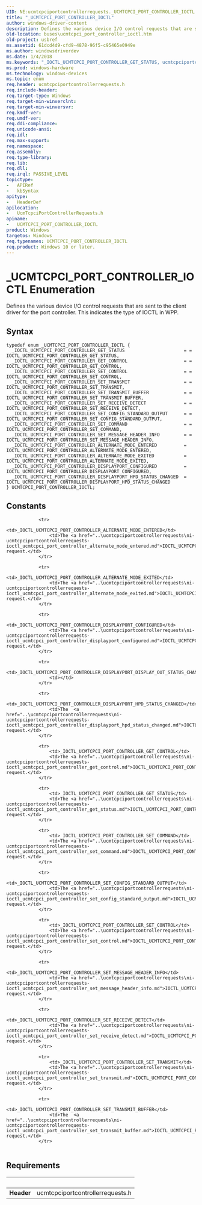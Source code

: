 ```yaml
---
UID: NE:ucmtcpciportcontrollerrequests._UCMTCPCI_PORT_CONTROLLER_IOCTL
title: "_UCMTCPCI_PORT_CONTROLLER_IOCTL"
author: windows-driver-content
description: Defines the various device I/O control requests that are sent to the client driver for the port controller. This indicates the type of IOCTL in WPP.
old-location: buses\ucmtcpci_port_controller_ioctl.htm
old-project: usbref
ms.assetid: 61dcd4d9-cfd9-4878-96f5-c95465e0949e
ms.author: windowsdriverdev
ms.date: 1/4/2018
ms.keywords: "_IOCTL_UCMTCPCI_PORT_CONTROLLER_GET_STATUS, ucmtcpciportcontrollerrequests/_IOCTL_UCMTCPCI_PORT_CONTROLLER_SET_TRANSMIT_BUFFER, _UCMTCPCI_PORT_CONTROLLER_IOCTL, ucmtcpciportcontrollerrequests/_IOCTL_UCMTCPCI_PORT_CONTROLLER_GET_STATUS, _IOCTL_UCMTCPCI_PORT_CONTROLLER_SET_TRANSMIT_BUFFER, ucmtcpciportcontrollerrequests/_IOCTL_UCMTCPCI_PORT_CONTROLLER_ALTERNATE_MODE_ENTERED, _IOCTL_UCMTCPCI_PORT_CONTROLLER_ALTERNATE_MODE_EXITED, UCMTCPCI_PORT_CONTROLLER_IOCTL, _IOCTL_UCMTCPCI_PORT_CONTROLLER_SET_TRANSMIT, ucmtcpciportcontrollerrequests/_IOCTL_UCMTCPCI_PORT_CONTROLLER_SET_CONTROL, ucmtcpciportcontrollerrequests/_IOCTL_UCMTCPCI_PORT_CONTROLLER_SET_CONFIG_STANDARD_OUTPUT, _IOCTL_UCMTCPCI_PORT_CONTROLLER_DISPLAYPORT_CONFIGURED, ucmtcpciportcontrollerrequests/_IOCTL_UCMTCPCI_PORT_CONTROLLER_SET_COMMAND, ucmtcpciportcontrollerrequests/UCMTCPCI_PORT_CONTROLLER_IOCTL, _IOCTL_UCMTCPCI_PORT_CONTROLLER_GET_CONTROL, _IOCTL_UCMTCPCI_PORT_CONTROLLER_SET_CONTROL, _IOCTL_UCMTCPCI_PORT_CONTROLLER_SET_COMMAND, ucmtcpciportcontrollerrequests/_IOCTL_UCMTCPCI_PORT_CONTROLLER_GET_CONTROL, buses.ucmtcpci_port_controller_ioctl, ucmtcpciportcontrollerrequests/_IOCTL_UCMTCPCI_PORT_CONTROLLER_SET_MESSAGE_HEADER_INFO, ucmtcpciportcontrollerrequests/_IOCTL_UCMTCPCI_PORT_CONTROLLER_SET_RECEIVE_DETECT, ucmtcpciportcontrollerrequests/_IOCTL_UCMTCPCI_PORT_CONTROLLER_DISPLAYPORT_HPD_STATUS_CHANGED, _IOCTL_UCMTCPCI_PORT_CONTROLLER_SET_MESSAGE_HEADER_INFO, _IOCTL_UCMTCPCI_PORT_CONTROLLER_ALTERNATE_MODE_ENTERED, ucmtcpciportcontrollerrequests/_IOCTL_UCMTCPCI_PORT_CONTROLLER_SET_TRANSMIT, _IOCTL_UCMTCPCI_PORT_CONTROLLER_DISPLAYPORT_HPD_STATUS_CHANGED, ucmtcpciportcontrollerrequests/_IOCTL_UCMTCPCI_PORT_CONTROLLER_ALTERNATE_MODE_EXITED, _IOCTL_UCMTCPCI_PORT_CONTROLLER_SET_RECEIVE_DETECT, UCMTCPCI_PORT_CONTROLLER_IOCTL enumeration [Buses], ucmtcpciportcontrollerrequests/_IOCTL_UCMTCPCI_PORT_CONTROLLER_DISPLAYPORT_CONFIGURED, _IOCTL_UCMTCPCI_PORT_CONTROLLER_SET_CONFIG_STANDARD_OUTPUT"
ms.prod: windows-hardware
ms.technology: windows-devices
ms.topic: enum
req.header: ucmtcpciportcontrollerrequests.h
req.include-header: 
req.target-type: Windows
req.target-min-winverclnt: 
req.target-min-winversvr: 
req.kmdf-ver: 
req.umdf-ver: 
req.ddi-compliance: 
req.unicode-ansi: 
req.idl: 
req.max-support: 
req.namespace: 
req.assembly: 
req.type-library: 
req.lib: 
req.dll: 
req.irql: PASSIVE_LEVEL
topictype:
-	APIRef
-	kbSyntax
apitype:
-	HeaderDef
apilocation:
-	UcmTcpciPortControllerRequests.h
apiname:
-	UCMTCPCI_PORT_CONTROLLER_IOCTL
product: Windows
targetos: Windows
req.typenames: UCMTCPCI_PORT_CONTROLLER_IOCTL
req.product: Windows 10 or later.
---
```


# _UCMTCPCI_PORT_CONTROLLER_IOCTL Enumeration
Defines the various device I/O control requests that are sent to the client driver for the port controller. This indicates the type of IOCTL in WPP.

## Syntax
````
typedef enum _UCMTCPCI_PORT_CONTROLLER_IOCTL { 
  _IOCTL_UCMTCPCI_PORT_CONTROLLER_GET_STATUS                      = = IOCTL_UCMTCPCI_PORT_CONTROLLER_GET_STATUS,
  _IOCTL_UCMTCPCI_PORT_CONTROLLER_GET_CONTROL                     = = IOCTL_UCMTCPCI_PORT_CONTROLLER_GET_CONTROL,
  _IOCTL_UCMTCPCI_PORT_CONTROLLER_SET_CONTROL                     = = IOCTL_UCMTCPCI_PORT_CONTROLLER_SET_CONTROL,
  _IOCTL_UCMTCPCI_PORT_CONTROLLER_SET_TRANSMIT                    = = IOCTL_UCMTCPCI_PORT_CONTROLLER_SET_TRANSMIT,
  _IOCTL_UCMTCPCI_PORT_CONTROLLER_SET_TRANSMIT_BUFFER             = = IOCTL_UCMTCPCI_PORT_CONTROLLER_SET_TRANSMIT_BUFFER,
  _IOCTL_UCMTCPCI_PORT_CONTROLLER_SET_RECEIVE_DETECT              = = IOCTL_UCMTCPCI_PORT_CONTROLLER_SET_RECEIVE_DETECT,
  _IOCTL_UCMTCPCI_PORT_CONTROLLER_SET_CONFIG_STANDARD_OUTPUT      = = IOCTL_UCMTCPCI_PORT_CONTROLLER_SET_CONFIG_STANDARD_OUTPUT,
  _IOCTL_UCMTCPCI_PORT_CONTROLLER_SET_COMMAND                     = = IOCTL_UCMTCPCI_PORT_CONTROLLER_SET_COMMAND,
  _IOCTL_UCMTCPCI_PORT_CONTROLLER_SET_MESSAGE_HEADER_INFO         = = IOCTL_UCMTCPCI_PORT_CONTROLLER_SET_MESSAGE_HEADER_INFO,
  _IOCTL_UCMTCPCI_PORT_CONTROLLER_ALTERNATE_MODE_ENTERED          = IOCTL_UCMTCPCI_PORT_CONTROLLER_ALTERNATE_MODE_ENTERED,
  _IOCTL_UCMTCPCI_PORT_CONTROLLER_ALTERNATE_MODE_EXITED           = IOCTL_UCMTCPCI_PORT_CONTROLLER_ALTERNATE_MODE_EXITED,
  _IOCTL_UCMTCPCI_PORT_CONTROLLER_DISPLAYPORT_CONFIGURED          = IOCTL_UCMTCPCI_PORT_CONTROLLER_DISPLAYPORT_CONFIGURED,
  _IOCTL_UCMTCPCI_PORT_CONTROLLER_DISPLAYPORT_HPD_STATUS_CHANGED  = IOCTL_UCMTCPCI_PORT_CONTROLLER_DISPLAYPORT_HPD_STATUS_CHANGED
} UCMTCPCI_PORT_CONTROLLER_IOCTL;
````

## Constants

<table>
            
                <tr>
                    <td>_IOCTL_UCMTCPCI_PORT_CONTROLLER_ALTERNATE_MODE_ENTERED</td>
                    <td>The <a href="..\ucmtcpciportcontrollerrequests\ni-ucmtcpciportcontrollerrequests-ioctl_ucmtcpci_port_controller_alternate_mode_entered.md">IOCTL_UCMTCPCI_PORT_CONTROLLER_ALTERNATE_MODE_ENTERED</a> request.</td>
                </tr>
            
                <tr>
                    <td>_IOCTL_UCMTCPCI_PORT_CONTROLLER_ALTERNATE_MODE_EXITED</td>
                    <td>The <a href="..\ucmtcpciportcontrollerrequests\ni-ucmtcpciportcontrollerrequests-ioctl_ucmtcpci_port_controller_alternate_mode_exited.md">IOCTL_UCMTCPCI_PORT_CONTROLLER_ALTERNATE_MODE_EXITED</a> request.</td>
                </tr>
            
                <tr>
                    <td>_IOCTL_UCMTCPCI_PORT_CONTROLLER_DISPLAYPORT_CONFIGURED</td>
                    <td>The <a href="..\ucmtcpciportcontrollerrequests\ni-ucmtcpciportcontrollerrequests-ioctl_ucmtcpci_port_controller_displayport_configured.md">IOCTL_UCMTCPCI_PORT_CONTROLLER_DISPLAYPORT_CONFIGURED</a> request.</td>
                </tr>
            
                <tr>
                    <td>_IOCTL_UCMTCPCI_PORT_CONTROLLER_DISPLAYPORT_DISPLAY_OUT_STATUS_CHANGED</td>
                    <td></td>
                </tr>
            
                <tr>
                    <td>_IOCTL_UCMTCPCI_PORT_CONTROLLER_DISPLAYPORT_HPD_STATUS_CHANGED</td>
                    <td>The  <a href="..\ucmtcpciportcontrollerrequests\ni-ucmtcpciportcontrollerrequests-ioctl_ucmtcpci_port_controller_displayport_hpd_status_changed.md">IOCTL_UCMTCPCI_PORT_CONTROLLER_DISPLAYPORT_HPD_STATUS_CHANGED</a> request.</td>
                </tr>
            
                <tr>
                    <td>_IOCTL_UCMTCPCI_PORT_CONTROLLER_GET_CONTROL</td>
                    <td>The <a href="..\ucmtcpciportcontrollerrequests\ni-ucmtcpciportcontrollerrequests-ioctl_ucmtcpci_port_controller_get_control.md">IOCTL_UCMTCPCI_PORT_CONTROLLER_GET_CONTROL</a> request.</td>
                </tr>
            
                <tr>
                    <td>_IOCTL_UCMTCPCI_PORT_CONTROLLER_GET_STATUS</td>
                    <td>The <a href="..\ucmtcpciportcontrollerrequests\ni-ucmtcpciportcontrollerrequests-ioctl_ucmtcpci_port_controller_get_status.md">IOCTL_UCMTCPCI_PORT_CONTROLLER_GET_STATUS</a> request.</td>
                </tr>
            
                <tr>
                    <td>_IOCTL_UCMTCPCI_PORT_CONTROLLER_SET_COMMAND</td>
                    <td>The <a href="..\ucmtcpciportcontrollerrequests\ni-ucmtcpciportcontrollerrequests-ioctl_ucmtcpci_port_controller_set_command.md">IOCTL_UCMTCPCI_PORT_CONTROLLER_SET_COMMAND</a> request.</td>
                </tr>
            
                <tr>
                    <td>_IOCTL_UCMTCPCI_PORT_CONTROLLER_SET_CONFIG_STANDARD_OUTPUT</td>
                    <td>The <a href="..\ucmtcpciportcontrollerrequests\ni-ucmtcpciportcontrollerrequests-ioctl_ucmtcpci_port_controller_set_config_standard_output.md">IOCTL_UCMTCPCI_PORT_CONTROLLER_SET_CONFIG_STANDARD_OUTPUT</a> request.</td>
                </tr>
            
                <tr>
                    <td>_IOCTL_UCMTCPCI_PORT_CONTROLLER_SET_CONTROL</td>
                    <td>The <a href="..\ucmtcpciportcontrollerrequests\ni-ucmtcpciportcontrollerrequests-ioctl_ucmtcpci_port_controller_set_control.md">IOCTL_UCMTCPCI_PORT_CONTROLLER_SET_CONTROL</a> request.</td>
                </tr>
            
                <tr>
                    <td>_IOCTL_UCMTCPCI_PORT_CONTROLLER_SET_MESSAGE_HEADER_INFO</td>
                    <td>The <a href="..\ucmtcpciportcontrollerrequests\ni-ucmtcpciportcontrollerrequests-ioctl_ucmtcpci_port_controller_set_message_header_info.md">IOCTL_UCMTCPCI_PORT_CONTROLLER_SET_MESSAGE_HEADER_INFO</a> request.</td>
                </tr>
            
                <tr>
                    <td>_IOCTL_UCMTCPCI_PORT_CONTROLLER_SET_RECEIVE_DETECT</td>
                    <td>The <a href="..\ucmtcpciportcontrollerrequests\ni-ucmtcpciportcontrollerrequests-ioctl_ucmtcpci_port_controller_set_receive_detect.md">IOCTL_UCMTCPCI_PORT_CONTROLLER_SET_RECEIVE_DETECT</a> request.</td>
                </tr>
            
                <tr>
                    <td>_IOCTL_UCMTCPCI_PORT_CONTROLLER_SET_TRANSMIT</td>
                    <td>The <a href="..\ucmtcpciportcontrollerrequests\ni-ucmtcpciportcontrollerrequests-ioctl_ucmtcpci_port_controller_set_transmit.md">IOCTL_UCMTCPCI_PORT_CONTROLLER_SET_TRANSMIT</a> request.</td>
                </tr>
            
                <tr>
                    <td>_IOCTL_UCMTCPCI_PORT_CONTROLLER_SET_TRANSMIT_BUFFER</td>
                    <td>The  <a href="..\ucmtcpciportcontrollerrequests\ni-ucmtcpciportcontrollerrequests-ioctl_ucmtcpci_port_controller_set_transmit_buffer.md">IOCTL_UCMTCPCI_PORT_CONTROLLER_SET_TRANSMIT_BUFFER</a> request.</td>
                </tr>
</table>


## Requirements
| &nbsp; | &nbsp; |
| ---- |:---- |
| **Header** | ucmtcpciportcontrollerrequests.h |